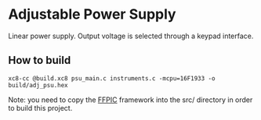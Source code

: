 # Adjustable Power Supply

Linear power supply. Output voltage is selected through a keypad interface.

## How to build

`xc8-cc @build.xc8 psu_main.c instruments.c -mcpu=16F1933 -o build/adj_psu.hex`

Note: you need to copy the [FFPIC](https://github.com/kcjulio/ffpic) framework into the src/ directory in order to build this project.
